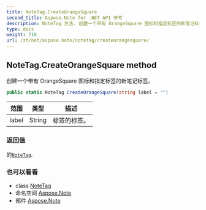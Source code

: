 ```yaml
---
title: NoteTag.CreateOrangeSquare
second_title: Aspose.Note for .NET API 参考
description: NoteTag 方法. 创建一个带有 OrangeSquare 图标和指定标签的新笔记标签
type: docs
weight: 710
url: /zh/net/aspose.note/notetag/createorangesquare/
---
```

## NoteTag.CreateOrangeSquare method

创建一个带有 OrangeSquare 图标和指定标签的新笔记标签。

```csharp
public static NoteTag CreateOrangeSquare(string label = "")
```

| 范围 | 类型 | 描述 |
| --- | --- | --- |
| label | String | 标签的标签。 |

### 返回值

的[`NoteTag`](../).

### 也可以看看

* class [NoteTag](../)
* 命名空间 [Aspose.Note](../../notetag/)
* 部件 [Aspose.Note](../../../)


